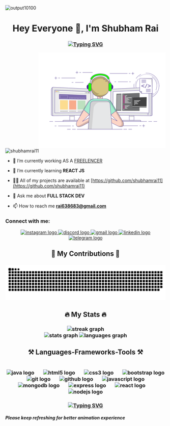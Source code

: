 ![output10100](https://github.com/SaadARazzaq/SaadARazzaq/assets/123338307/b0d1effd-a9fb-4c3c-a2a8-69c3c383e0e7)

<h1 align="center">Hey Everyone 👋, I'm Shubham Rai</h1>

<h3 align="center"><a href="https://git.io/typing-svg"><img src="https://readme-typing-svg.herokuapp.com?font=Protest+Riot&weight=500&size=17&duration=5001&pause=1000&color=39F73D&multiline=true&random=false&width=425&height=42&lines=A+passionate+Full+Stack++Developer+From+India." alt="Typing SVG" /></a></h3>
<img align="right" alt="Coding" width="400" src="https://raw.githubusercontent.com/devSouvik/devSouvik/master/gif3.gif">

<p align="left"> <img src="https://komarev.com/ghpvc/?username=shubhamrai11&label=Profile%20views&color=0e75b6&style=flat" alt="shubhamrai11" /> </p>

- 🔭 I’m currently working AS A [FREELENCER ](https://www.y)

- 🌱 I’m currently learning **REACT JS**

- 👨‍💻 All of my projects are available at [https://github.com/shubhamrai11](https://github.com/shubhamrai11)

- 💬 Ask me about **FULL STACK DEV**

- 📫 How to reach me **rai638683@gmail.com**


<h3 align="left">Connect with me:</h3>
<div align="center">
  <a href="https://www.instagram.com/shubham_rai11?igsh=MWo2d2N5d3R1MW0zaA==" target="_blank">
    <img src="https://img.shields.io/static/v1?message=Instagram&logo=instagram&label=&color=E4405F&logoColor=white&labelColor=&style=for-the-badge" height="35" alt="instagram logo"  />
  </a>
  <a href="https://discordapp.com/users/456504629136719872" target="_blank">
    <img src="https://img.shields.io/static/v1?message=Discord&logo=discord&label=&color=7289DA&logoColor=white&labelColor=&style=for-the-badge" height="35" alt="discord logo"  />
  </a>
  <a href="rai638683@gmail.com" target="_blank">
    <img src="https://img.shields.io/static/v1?message=Gmail&logo=gmail&label=&color=D14836&logoColor=white&labelColor=&style=for-the-badge" height="35" alt="gmail logo"  />
  </a>
  <a href="https://www.linkedin.com/in/shubham-rai11/" target="_blank">
    <img src="https://img.shields.io/static/v1?message=LinkedIn&logo=linkedin&label=&color=0077B5&logoColor=white&labelColor=&style=for-the-badge" height="35" alt="linkedin logo"  />
  </a>
  <a href="https://t.me/shubham638683" target="_blank">
    <img src="https://img.shields.io/static/v1?message=Telegram&logo=telegram&label=&color=2CA5E0&logoColor=white&labelColor=&style=for-the-badge" height="35" alt="telegram logo"  />
  </a>
</div>

###
  
</p>



###
<h2 align="center">🐍 My Contributions 🐍</h2><h3 align="center">
<img alt="snake eating my contributions" src="https://raw.githubusercontent.com/salesp07/salesp07/output/github-contribution-grid-snake.svg" />
  

<h2 align="center">🔥 My Stats 🔥</h2><h3 align="center">
  
<div align="center">
  <img src="https://streak-stats.demolab.com?user=shubhamrai11&locale=en&mode=daily&theme=synthwave&hide_border=true&border_radius=5&order=3" height="276" alt="streak graph"  />
</div>


<div align="center">
  <img src="https://github-readme-stats.vercel.app/api?username=shubhamrai11&hide_title=false&hide_rank=false&show_icons=true&include_all_commits=true&count_private=true&disable_animations=false&theme=nightowl&locale=en&hide_border=true&order=1" height="159" alt="stats graph"  />
  <img src="https://github-readme-stats.vercel.app/api/top-langs?username=shubhamrai11&locale=en&hide_title=false&layout=compact&card_width=320&langs_count=6&theme=nightowl&hide_border=true&order=2" height="160" alt="languages graph"  />
</div>

<h2 align="center">⚒️ Languages-Frameworks-Tools ⚒️</h2><h3 align="center">

 <br clear="both">

<div align="center">
  <img src="https://cdn.jsdelivr.net/gh/devicons/devicon/icons/java/java-original-wordmark.svg" height="60" alt="java logo"  />
  <img width="20" />
  <img src="https://img.shields.io/badge/HTML5-E34F26?logo=html5&logoColor=white&style=for-the-badge" height="60" alt="html5 logo"  />
  <img width="20" />
  <img src="https://img.shields.io/badge/CSS3-1572B6?logo=css3&logoColor=white&style=for-the-badge" height="60" alt="css3 logo"  />
  <img width="20" />
  <img src="https://img.shields.io/badge/Bootstrap-7952B3?logo=bootstrap&logoColor=white&style=for-the-badge" height="60" alt="bootstrap logo"  />
  <img width="20" />
  <img src="https://img.shields.io/badge/Git-F05032?logo=git&logoColor=white&style=for-the-badge" height="60" alt="git logo"  />
  <img width="20" />
  <img src="https://img.shields.io/badge/GitHub-181717?logo=github&logoColor=white&style=for-the-badge" height="60" alt="github logo"  />
  <img width="20" />
  <img src="https://img.shields.io/badge/JavaScript-F7DF1E?logo=javascript&logoColor=black&style=for-the-badge" height="60" alt="javascript logo"  />
  <img width="20" />
  <img src="https://img.shields.io/badge/MongoDB-47A248?logo=mongodb&logoColor=white&style=for-the-badge" height="60" alt="mongodb logo"  />
  <img width="20" />
  <img src="https://img.shields.io/badge/Express-000000?logo=express&logoColor=white&style=for-the-badge" height="60" alt="express logo"  />
  <img width="20" />
  <img src="https://img.shields.io/badge/React-61DAFB?logo=react&logoColor=black&style=for-the-badge" height="60" alt="react logo"  />
  <img width="20" />
  <img src="https://img.shields.io/badge/Node.js-339933?logo=nodedotjs&logoColor=white&style=for-the-badge" height="60" alt="nodejs logo"  />
</div>




<h3 align="center"><a href="https://git.io/typing-svg"><img src="https://readme-typing-svg.herokuapp.com?font=&weight=500&size=32&duration=4000&pause=1000&color=F79122&random=false&width=425&height=42&lines=Thank+you+for+coming;Have+a+nice+day" alt="Typing SVG" /></a></h3>



<h5> Please keep refreshing for better animation experience </h5>

